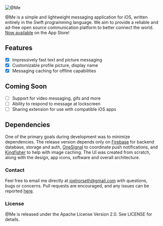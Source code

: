
<img src="https://github.com/joelrorseth/at.me/raw/master/Images/github_banner.png" alt="@Me" title="@Me" />

@Me is a simple and lightweight messaging application for iOS, written entirely in the Swift programming language. 
We aim to provide a reliable and ad-free open source communication platform to better connect the world. [Now available](https://itunes.apple.com/us/app/me/id1262831924?ls=1&mt=8) on the App Store!


## Features

- [x] Impressively fast text and picture messaging
- [x] Customizable profile picture, display name
- [x] Messaging caching for offline capabilities

## Coming Soon

- [ ] Support for video messaging, gifs and more
- [ ] Ability to respond to message at lockscreen
- [ ] Sharing extension for use with compatible iOS apps

## Dependencies

One of the primary goals during development was to minimize dependencies. The release version depends only on [Firebase](https://firebase.google.com/) for backend database, storage and auth, [OneSignal](https://onesignal.com/) to coordinate push notifications, and [Kingfisher](https://github.com/onevcat/Kingfisher) to help with image caching. The UI was created from 
scratch, along with the design, app icons, software and overall architecture.


### Contact

Feel free to email me directly at [joelrorseth@gmail.com](mailto:joelrorseth@gmail.com) with questions, bugs or concerns.
Pull requests are encouraged, and any issues can be reported [here](https://github.com/joelrorseth/AtMe/issues/new). 

### License

@Me is released under the Apache License Version 2.0. See LICENSE for details.
